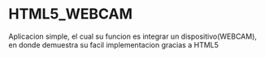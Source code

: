 HTML5_WEBCAM
============
Aplicacion simple, el cual su funcion es integrar un dispositivo(WEBCAM),
en donde demuestra su facil implementacion gracias a HTML5